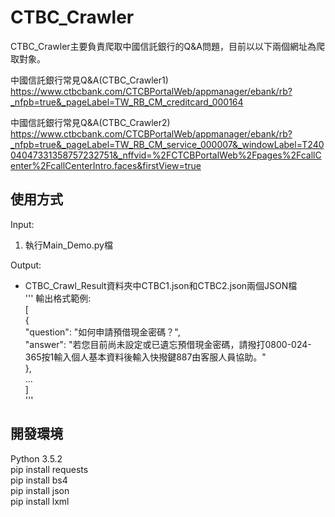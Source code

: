 # CTBC_Crawler
CTBC_Crawler主要負責爬取中國信託銀行的Q&A問題，目前以以下兩個網址為爬取對象。

中國信託銀行常見Q&A(CTBC_Crawler1)</br>
https://www.ctbcbank.com/CTCBPortalWeb/appmanager/ebank/rb?_nfpb=true&_pageLabel=TW_RB_CM_creditcard_000164</br>

中國信託銀行常見Q&A(CTBC_Crawler2)</br>
https://www.ctbcbank.com/CTCBPortalWeb/appmanager/ebank/rb?_nfpb=true&_pageLabel=TW_RB_CM_service_000007&_windowLabel=T24004047331358757232751&_nffvid=%2FCTCBPortalWeb%2Fpages%2FcallCenter%2FcallCenterIntro.faces&firstView=true</br>

## 使用方式
Input:</br>
1. 執行Main_Demo.py檔</br>

Output:</br>
* CTBC_Crawl_Result資料夾中CTBC1.json和CTBC2.json兩個JSON檔</br>
'''
輸出格式範例:</br>
[</br>
	{</br>
	"question": "如何申請預借現金密碼？",</br>
	"answer": "若您目前尚未設定或已遺忘預借現金密碼，請撥打0800-024-365按1輸入個人基本資料後輸入快撥鍵887由客服人員協助。"</br>
	},</br>
	...</br>
]</br>
'''
## 開發環境
Python 3.5.2</br>
pip install requests</br>
pip install bs4</br>
pip install json</br>
pip install lxml</br>


